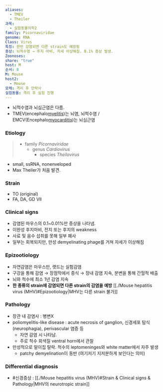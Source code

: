 ```yaml
---
aliases:
  - TMEV
  - Theiler
과목:
  - 실험동물의학2
family: Picornaviridae
genome: RNA
Class: Virus
특징: 한번 감염되면 다른 strain도 예방됨
증상: 뇌척수염 → 후지 마비, 자세 이상해짐. 0.1% 증상 발생.
Zoonoses: 
share: "true"
host: M
순서: 8
M: Mouse
host2:
  - Mouse
모체: 격리 후 안락사
실험동물: 격리 후 실험 진행
---
```


- 뇌척수염과 뇌심근염은 다름.
- TMEV(encephalo<u>myelitis</u>)는 뇌염, 뇌척수염 / EMCV(Encephalo<u>myocarditis</u>)는 뇌심근염
### Etiology
> - family *Picornaviridae*
> 	- genus *Cardiovirus*
> 		- species *Theilovirus*

- small, ssRNA, nonenveloped
- Max Theiler가 처음 발견.
### Strain
- TO (original)
- FA, DA, GD VII
### Clinical signs
- 감염된 마우스의 0.1~0.01%만 증상을 나타냄. 
- 이완성 후지마비, 전지 또는 후지의 weakness
- 사료 및 음수 섭취를 못해 일부 폐사
- 일부는 회복되지만, 만성 demyelinating phage를 거쳐 자세가 이상해짐

### Epizootiology
- 자연감염은 마우스만, 랫드는 실험감염
- 구강을 통해 감염 → 장점막에서 증식 → 장내 감염 지속, 분변을 통해 간헐적 배출
- 뇌와 척수에 최소 1년 감염 지속
- **한 종류의 strain에 감염되면 다른 strain의 감염을 예방** [[./Mouse hepatitis virus (MHV)#Epizootiology|MHV는 다른 strain 불가]]
### Pathology
 - 장관 내 감염사 : 병변X
 - poliomyelitis-like disease : acute necrosis of ganglion, 신경세포 탐식(neurophagia), perivascular 염증 등
	 - 자연 감염 시 나타남.
	 - 주로 척수 회색질 ventral horn에서 관찰
 - 만성적으로 말이집 탈락. 척수의 leptomeninges와 white matter에서 자주 발생
	 - patchy demyelination이 동반 (여기저기 지저분하게 보인다는 의미)
### Differential diagnosis
- #신경증상 : [[./Mouse hepatitis virus (MHV)#Strain & Clinical signs & Pathology|MHV의 neurotropic strain]]
